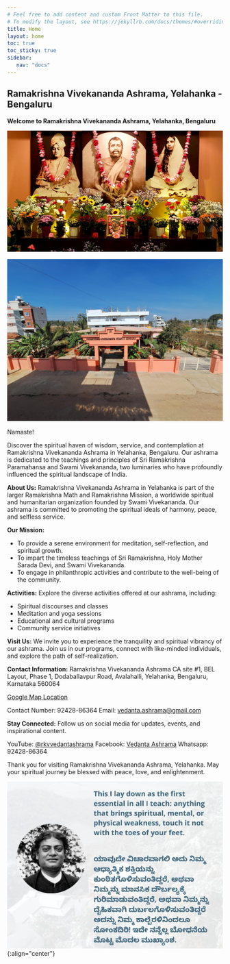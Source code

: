 ```yaml
---
# Feel free to add content and custom Front Matter to this file.
# To modify the layout, see https://jekyllrb.com/docs/themes/#overriding-theme-defaults
title: Home
layout: home
toc: true
toc_sticky: true
sidebar:
   nav: "docs"
---
```


<style>
  .center {
  display: block;
  margin-left: auto;
  margin-right: auto;
  width: 75%;
}
</style>


## Ramakrishna Vivekananda Ashrama, Yelahanka - Bengaluru

**Welcome to Ramakrishna Vivekananda Ashrama, Yelahanka, Bengaluru**

![Sharda Maa, Ramakrishna Paramhamsa, Swami Vivekananda](/assets/images/rkm-trinity.jpg)


![Yelahanka, Bengaluru Ashrama](/assets/images/ashramaphoto1.jpg)

Namaste!

Discover the spiritual haven of wisdom, service, and contemplation at Ramakrishna Vivekananda Ashrama in Yelahanka, Bengaluru. Our ashrama is dedicated to the teachings and principles of Sri Ramakrishna Paramahansa and Swami Vivekananda, two luminaries who have profoundly influenced the spiritual landscape of India.

**About Us:**
Ramakrishna Vivekananda Ashrama in Yelahanka is part of the larger Ramakrishna Math and Ramakrishna Mission, a worldwide spiritual and humanitarian organization founded by Swami Vivekananda. Our ashrama is committed to promoting the spiritual ideals of harmony, peace, and selfless service.

**Our Mission:**
- To provide a serene environment for meditation, self-reflection, and spiritual growth.
- To impart the timeless teachings of Sri Ramakrishna, Holy Mother Sarada Devi, and Swami Vivekananda.
- To engage in philanthropic activities and contribute to the well-being of the community.

**Activities:**
Explore the diverse activities offered at our ashrama, including:
- Spiritual discourses and classes
- Meditation and yoga sessions
- Educational and cultural programs
- Community service initiatives

**Visit Us:**
We invite you to experience the tranquility and spiritual vibrancy of our ashrama. Join us in our programs, connect with like-minded individuals, and explore the path of self-realization.

**Contact Information:**
Ramakrishna Vivekananda Ashrama
CA site #1, BEL Layout, Phase 1, Dodaballavpur Road, Avalahalli, Yelahanka, Bengaluru, Karnataka 560064

[Google Map Location](https://www.google.com/maps/place/Ramakrishna+Vivekananda+Vedanta+Ashrama/@13.139331,77.5614448,17z/data=!4m6!3m5!1s0x3bae22076c331601:0x654913c41b9054b1!8m2!3d13.1388838!4d77.5608645!16s%2Fg%2F11f333j3hg?entry=ttu)


Contact Number: 92428-86364
Email: vedanta.ashrama@gmail.com


**Stay Connected:**
Follow us on social media for updates, events, and inspirational content.

YouTube:  [@rkvvedantashrama](https://www.youtube.com/@rkvvedantashrama)
Facebook: [Vedanta Ashrama](https://www.facebook.com/vedantaashrama/)
Whatsapp: 92428-86364

Thank you for visiting Ramakrishna Vivekananda Ashrama, Yelahanka. May your spiritual journey be blessed with peace, love, and enlightenment.

![](/assets/images/Quotation1.jpg){:align="center"}


